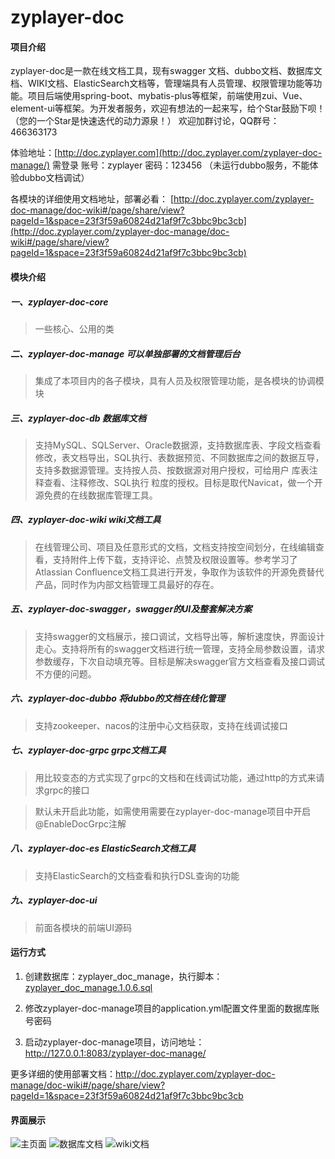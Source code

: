 # zyplayer-doc

#### 项目介绍
zyplayer-doc是一款在线文档工具，现有swagger 文档、dubbo文档、数据库文档、WIKI文档、ElasticSearch文档等，管理端具有人员管理、权限管理功能等功能。项目后端使用spring-boot、mybatis-plus等框架，前端使用zui、Vue、element-ui等框架。为开发者服务，欢迎有想法的一起来写，给个Star鼓励下呗！（您的一个Star是快速迭代的动力源泉！）
欢迎加群讨论，QQ群号：466363173

体验地址：[http://doc.zyplayer.com](http://doc.zyplayer.com/zyplayer-doc-manage/) 需登录 账号：zyplayer 密码：123456 （未运行dubbo服务，不能体验dubbo文档调试）

各模块的详细使用文档地址，部署必看：
[http://doc.zyplayer.com/zyplayer-doc-manage/doc-wiki#/page/share/view?pageId=1&space=23f3f59a60824d21af9f7c3bbc9bc3cb](http://doc.zyplayer.com/zyplayer-doc-manage/doc-wiki#/page/share/view?pageId=1&space=23f3f59a60824d21af9f7c3bbc9bc3cb) 


#### 模块介绍
##### 一、zyplayer-doc-core 
> 一些核心、公用的类

##### 二、zyplayer-doc-manage 可以单独部署的文档管理后台
> 集成了本项目内的各子模块，具有人员及权限管理功能，是各模块的协调模块

##### 三、zyplayer-doc-db 数据库文档
> 支持MySQL、SQLServer、Oracle数据源，支持数据库表、字段文档查看修改，表文档导出，SQL执行、表数据预览、不同数据库之间的数据互导，支持多数据源管理。支持按人员、按数据源对用户授权，可给用户 库表注释查看、注释修改、SQL执行 粒度的授权。目标是取代Navicat，做一个开源免费的在线数据库管理工具。

##### 四、zyplayer-doc-wiki wiki文档工具
> 在线管理公司、项目及任意形式的文档，文档支持按空间划分，在线编辑查看，支持附件上传下载，支持评论、点赞及权限设置等。参考学习了Atlassian Confluence文档工具进行开发，争取作为该软件的开源免费替代产品，同时作为内部文档管理工具最好的存在。

##### 五、zyplayer-doc-swagger，swagger的UI及整套解决方案
> 支持swagger的文档展示，接口调试，文档导出等，解析速度快，界面设计走心。支持将所有的swagger文档进行统一管理，支持全局参数设置，请求参数缓存，下次自动填充等。目标是解决swagger官方文档查看及接口调试不方便的问题。

##### 六、zyplayer-doc-dubbo 将dubbo的文档在线化管理
> 支持zookeeper、nacos的注册中心文档获取，支持在线调试接口

##### 七、zyplayer-doc-grpc grpc文档工具
> 用比较变态的方式实现了grpc的文档和在线调试功能，通过http的方式来请求grpc的接口

> 默认未开启此功能，如需使用需要在zyplayer-doc-manage项目中开启@EnableDocGrpc注解

##### 八、zyplayer-doc-es ElasticSearch文档工具
> 支持ElasticSearch的文档查看和执行DSL查询的功能

##### 九、zyplayer-doc-ui
> 前面各模块的前端UI源码

#### 运行方式

1. 创建数据库：zyplayer_doc_manage，执行脚本：[zyplayer_doc_manage.1.0.6.sql](https://gitee.com/zyplayer/zyplayer-doc/blob/master/zyplayer-doc-manage/src/main/resources/sql/zyplayer_doc_manage.1.0.6.sql)

2. 修改zyplayer-doc-manage项目的application.yml配置文件里面的数据库账号密码

3. 启动zyplayer-doc-manage项目，访问地址：http://127.0.0.1:8083/zyplayer-doc-manage/

更多详细的使用部署文档：http://doc.zyplayer.com/zyplayer-doc-manage/doc-wiki#/page/share/view?pageId=1&space=23f3f59a60824d21af9f7c3bbc9bc3cb

#### 界面展示
![主页面](https://images.gitee.com/uploads/images/2020/0516/125840_d6284954_596905.png "主页面.png")
![数据库文档](https://images.gitee.com/uploads/images/2020/0516/130017_254f9559_596905.png "数据库文档.png")
![wiki文档](https://images.gitee.com/uploads/images/2020/0516/130119_bc2f5021_596905.png "wiki文档.png")
